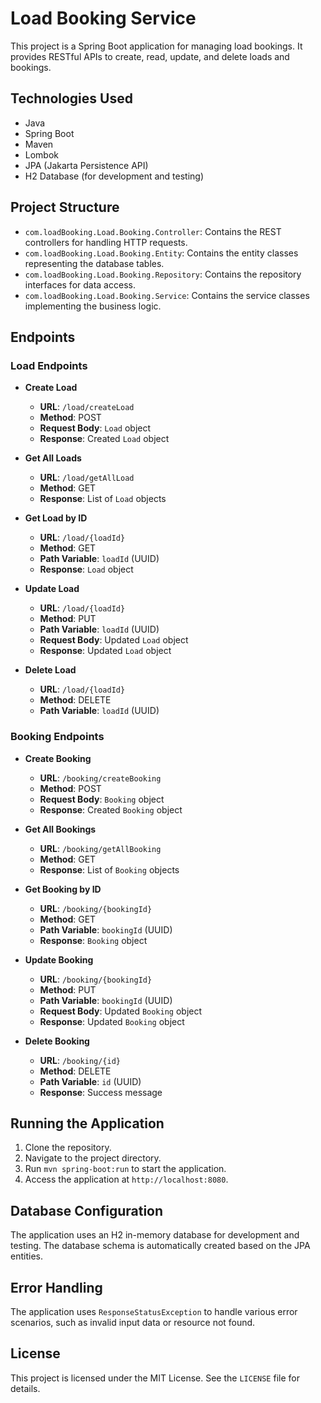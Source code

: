   # Load Booking Service

This project is a Spring Boot application for managing load bookings. It provides RESTful APIs to create, read, update, and delete loads and bookings.

## Technologies Used

- Java
- Spring Boot
- Maven
- Lombok
- JPA (Jakarta Persistence API)
- H2 Database (for development and testing)

## Project Structure

- `com.loadBooking.Load.Booking.Controller`: Contains the REST controllers for handling HTTP requests.
- `com.loadBooking.Load.Booking.Entity`: Contains the entity classes representing the database tables.
- `com.loadBooking.Load.Booking.Repository`: Contains the repository interfaces for data access.
- `com.loadBooking.Load.Booking.Service`: Contains the service classes implementing the business logic.

## Endpoints

### Load Endpoints

- **Create Load**
  - **URL**: `/load/createLoad`
  - **Method**: POST
  - **Request Body**: `Load` object
  - **Response**: Created `Load` object

- **Get All Loads**
  - **URL**: `/load/getAllLoad`
  - **Method**: GET
  - **Response**: List of `Load` objects

- **Get Load by ID**
  - **URL**: `/load/{loadId}`
  - **Method**: GET
  - **Path Variable**: `loadId` (UUID)
  - **Response**: `Load` object

- **Update Load**
  - **URL**: `/load/{loadId}`
  - **Method**: PUT
  - **Path Variable**: `loadId` (UUID)
  - **Request Body**: Updated `Load` object
  - **Response**: Updated `Load` object

- **Delete Load**
  - **URL**: `/load/{loadId}`
  - **Method**: DELETE
  - **Path Variable**: `loadId` (UUID)

### Booking Endpoints

- **Create Booking**
  - **URL**: `/booking/createBooking`
  - **Method**: POST
  - **Request Body**: `Booking` object
  - **Response**: Created `Booking` object

- **Get All Bookings**
  - **URL**: `/booking/getAllBooking`
  - **Method**: GET
  - **Response**: List of `Booking` objects

- **Get Booking by ID**
  - **URL**: `/booking/{bookingId}`
  - **Method**: GET
  - **Path Variable**: `bookingId` (UUID)
  - **Response**: `Booking` object

- **Update Booking**
  - **URL**: `/booking/{bookingId}`
  - **Method**: PUT
  - **Path Variable**: `bookingId` (UUID)
  - **Request Body**: Updated `Booking` object
  - **Response**: Updated `Booking` object

- **Delete Booking**
  - **URL**: `/booking/{id}`
  - **Method**: DELETE
  - **Path Variable**: `id` (UUID)
  - **Response**: Success message

## Running the Application

1. Clone the repository.
2. Navigate to the project directory.
3. Run `mvn spring-boot:run` to start the application.
4. Access the application at `http://localhost:8080`.

## Database Configuration

The application uses an H2 in-memory database for development and testing. The database schema is automatically created based on the JPA entities.

## Error Handling

The application uses `ResponseStatusException` to handle various error scenarios, such as invalid input data or resource not found.

## License

This project is licensed under the MIT License. See the `LICENSE` file for details.
